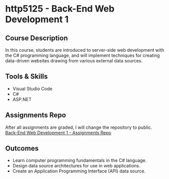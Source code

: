 # http5125 - Back-End Web Development 1

## Course Description
In this course, students are introduced to server-side web development with the C# programming language, and will
implement techniques for creating data-driven websites drawing from various external data sources.

## Tools & Skills
- Visual Studio Code
- C#
- ASP.NET

## Assignments Repo
After all assignments are graded, I will change the repository to public.  
[Back-End Web Development 1 - Assignments Repo](https://github.com/kexinsun82/humber-assignments/tree/f9266c6ae11bc0c4786520275496e935f08af61d/5-back%20end%20web%20development1%20HTTP5125)

## Outcomes
- Learn computer programming fundamentals in the C# language.
- Design data source architectures for use in web applications.
- Create an Application Programming Interface (API) data source.